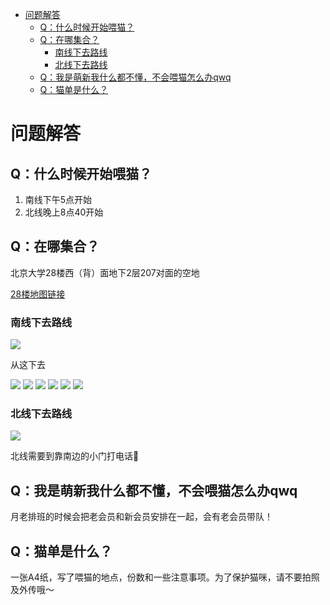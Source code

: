 - [ 问题解答](#head1)
  - [ Q：什么时候开始喂猫？](#head2)
  - [ Q：在哪集合？](#head3)
    - [ 南线下去路线](#head4)
    - [ 北线下去路线](#head5)
  - [ Q：我是萌新我什么都不懂，不会喂猫怎么办qwq](#head6)
  - [ Q：猫单是什么？](#head7)

# <span id="head1"> 问题解答</span>

## <span id="head2"> Q：什么时候开始喂猫？</span>

1. 南线下午5点开始
2. 北线晚上8点40开始

## <span id="head3"> Q：在哪集合？</span>

北京大学28楼西（背）面地下2层207对面的空地

[28楼地图链接](https://gaode.com/search?id=B000A9O1VU&city=110108&geoobj=116.299975%7C39.988843%7C116.326439%7C40.002716&query_type=IDQ&query=北京大学28号楼&zoom=15.64)

### <span id="head4"> 南线下去路线</span>

<img src="/assets/img/下去位置.jpeg">

从这下去

<img src="/assets/img/南线0.jpg">

<img src="/assets/img/南线1.jpg">

<img src="/assets/img/南线2.jpg">

<img src="/assets/img/南线3.jpg">

<img src="/assets/img/南线4.jpg">

<img src="/assets/img/南线5.jpg">

### <span id="head5"> 北线下去路线</span>

<img src="/assets/img/北线0.jpeg">

北线需要到靠南边的小门打电话📲

## <span id="head6"> Q：我是萌新我什么都不懂，不会喂猫怎么办qwq</span>

月老排班的时候会把老会员和新会员安排在一起，会有老会员带队！

## <span id="head7"> Q：猫单是什么？</span>

一张A4纸，写了喂猫的地点，份数和一些注意事项。为了保护猫咪，请不要拍照及外传哦～